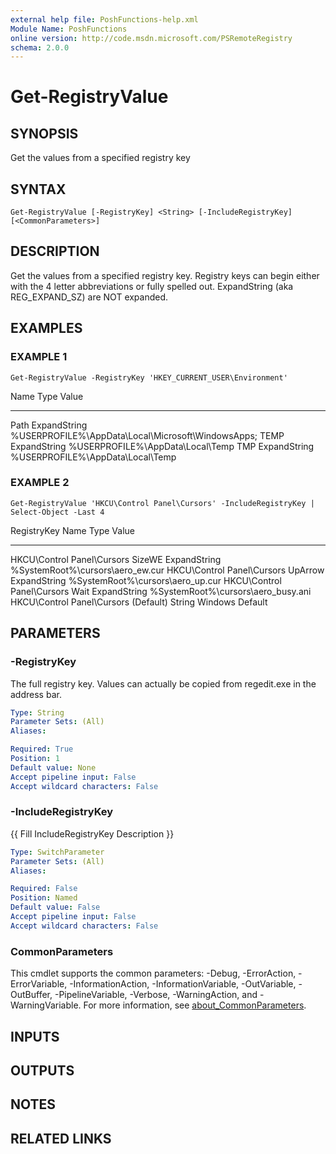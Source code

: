 ```yaml
---
external help file: PoshFunctions-help.xml
Module Name: PoshFunctions
online version: http://code.msdn.microsoft.com/PSRemoteRegistry
schema: 2.0.0
---
```


# Get-RegistryValue

## SYNOPSIS
Get the values from a specified registry key

## SYNTAX

```
Get-RegistryValue [-RegistryKey] <String> [-IncludeRegistryKey] [<CommonParameters>]
```

## DESCRIPTION
Get the values from a specified registry key.
Registry keys can begin either
with the 4 letter abbreviations or fully spelled out.
ExpandString (aka REG_EXPAND_SZ)
are NOT expanded.

## EXAMPLES

### EXAMPLE 1
```
Get-RegistryValue -RegistryKey 'HKEY_CURRENT_USER\Environment'
```

Name Type         Value
---- ----         -----
Path ExpandString %USERPROFILE%\AppData\Local\Microsoft\WindowsApps;
TEMP ExpandString %USERPROFILE%\AppData\Local\Temp
TMP  ExpandString %USERPROFILE%\AppData\Local\Temp

### EXAMPLE 2
```
Get-RegistryValue 'HKCU\Control Panel\Cursors' -IncludeRegistryKey | Select-Object -Last 4
```

RegistryKey                Name      Type         Value
-----------                ----      ----         -----
HKCU\Control Panel\Cursors SizeWE    ExpandString %SystemRoot%\cursors\aero_ew.cur
HKCU\Control Panel\Cursors UpArrow   ExpandString %SystemRoot%\cursors\aero_up.cur
HKCU\Control Panel\Cursors Wait      ExpandString %SystemRoot%\cursors\aero_busy.ani
HKCU\Control Panel\Cursors (Default) String       Windows Default

## PARAMETERS

### -RegistryKey
The full registry key.
Values can actually be copied from regedit.exe in the address bar.

```yaml
Type: String
Parameter Sets: (All)
Aliases:

Required: True
Position: 1
Default value: None
Accept pipeline input: False
Accept wildcard characters: False
```

### -IncludeRegistryKey
{{ Fill IncludeRegistryKey Description }}

```yaml
Type: SwitchParameter
Parameter Sets: (All)
Aliases:

Required: False
Position: Named
Default value: False
Accept pipeline input: False
Accept wildcard characters: False
```

### CommonParameters
This cmdlet supports the common parameters: -Debug, -ErrorAction, -ErrorVariable, -InformationAction, -InformationVariable, -OutVariable, -OutBuffer, -PipelineVariable, -Verbose, -WarningAction, and -WarningVariable. For more information, see [about_CommonParameters](http://go.microsoft.com/fwlink/?LinkID=113216).

## INPUTS

## OUTPUTS

## NOTES

## RELATED LINKS
